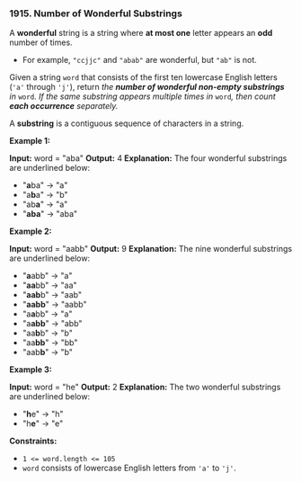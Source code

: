 ### 1915\. Number of Wonderful Substrings

A **wonderful** string is a string where **at most one** letter appears an **odd** number of times.

*   For example, `"ccjjc"` and `"abab"` are wonderful, but `"ab"` is not.

Given a string `word` that consists of the first ten lowercase English letters (`'a'` through `'j'`), return _the **number of wonderful non-empty substrings** in_ `word`_. If the same substring appears multiple times in_ `word`_, then count **each occurrence** separately._

A **substring** is a contiguous sequence of characters in a string.

**Example 1:**

**Input:** word = "aba"
**Output:** 4
**Explanation:** The four wonderful substrings are underlined below:
- "**a**ba" -> "a"
- "a**b**a" -> "b"
- "ab**a**" -> "a"
- "**aba**" -> "aba"

**Example 2:**

**Input:** word = "aabb"
**Output:** 9
**Explanation:** The nine wonderful substrings are underlined below:
- "**a**abb" -> "a"
- "**aa**bb" -> "aa"
- "**aab**b" -> "aab"
- "**aabb**" -> "aabb"
- "a**a**bb" -> "a"
- "a**abb**" -> "abb"
- "aa**b**b" -> "b"
- "aa**bb**" -> "bb"
- "aab**b**" -> "b"

**Example 3:**

**Input:** word = "he"
**Output:** 2
**Explanation:** The two wonderful substrings are underlined below:
- "**h**e" -> "h"
- "h**e**" -> "e"

**Constraints:**

*   `1 <= word.length <= 105`
*   `word` consists of lowercase English letters from `'a'` to `'j'`.
